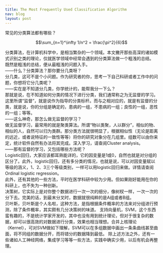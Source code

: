 ```yaml
---
title: The Most Frequently Used Classification Algorithm
nav: blog
layout: post
---
```


常见的分类算法都有哪些？  
  
$$\sum_{n=1}^\infty 1/n^2 = \frac{\pi^2}{6}$$  
  
分类算法，在计算机科学中，是相当繁杂的一个领域。本文撇开那些高深的诸如模式识别之类的理论，仅就医学领域中经常会遇到的分类算法做一个粗浅的总结。  
既然是粗浅的总结，便从最粗浅的问题入手。  
——什么？分类算法？那你要分几类呀？  
分几类，这可不是个小问题。作为研究者的你，思考一下自己科研或者工作中的问题，你想将它分几类呢？  
——实在是不知道分几类，你学统计的，能帮我分一下么？  
那就是说，在不知道如何分类的情况下进行分类，我们通常称之为无监督的学习。这里所谓“监督”，就是说作为指导的分类标杆。而与之相对应的，就是有监督的分类，就是说，你的分组是确定的，患病的一组，不患病的一组；良性的一组，恶性的一组；等等。  
——这么神奇，那怎么做无监督的学习？  
做无监督学习，最常用的就是聚类算法。所谓“物以类聚，人以群分”，相似的物、相似的人，自然可以归为类群。那分类方法就很明显了，根据相似性（无论是距离的远近，或者说特征的一致性等等）将你的研究对象分在几组里。组数可以由你来定，统计软件自然有办法将其完成。深入学习，请查阅Cluster analysis。  
——那有监督的学习，又包括哪些方法呢？  
Logistic回归，大家应该都耳熟能详的，它的因变量是1或0，自然也就是对分组的区分了。此外，logistic回归，还有多分类的情况，也就是说，可以对因变量赋以等级的涵义，1、2、3三个等级类别，一样可以用logistic回归来做。详情请查阅Ordinal logistic regression。  
此外，还有其他的一些方法，平时在医学科研中较为少用。但如果刚好能用在你的科研上，也不失为一种创新。  
决策树，它实际上是对你整个数据进行一次一次的细分，像树杈一样，一次一次的分下去。完美的话，到最末分叉时，数据就很纯粹的是A组或者B组。  
贝叶斯，贝叶斯是个人名啦，这种方法，是指根据条件概率的方法来对分组进行预测，除了条件概率，其实颇有几分决策树的味道。
支持向量机，SVM，这个东西蛮有趣的，不是统计学家开发的，其中也没有用到统计理论，但对于很复杂的数据，却可以很高效的对数据进行分类，效果也相当理想。合并上核理论（Kernel），可对SVM做如下理解，SVM可以在多组数据中画出一条条曲线甚至曲面，将不同组的数据分开，而将错分的数据降到最低。
除上述方法之外，还有一些诸如人工神经网络，集成学习等等一些方法，实践中确实少用，以后有机会再整理。